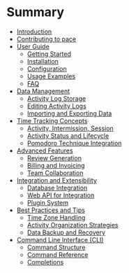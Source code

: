 # Summary

- [Introduction](./intro.md)
- [Contributing to pace](./contributing_to_pace.md)
- [User Guide](./user_guide/intro.md)
  - [Getting Started](./user_guide/getting_started.md)
  - [Installation](./user_guide/installation.md)
  - [Configuration](./user_guide/configuration.md)
  - [Usage Examples](./user_guide/usage_examples.md)
  - [FAQ](./user_guide/FAQ.md)
- [Data Management](./data_management/intro.md)
  - [Activity Log Storage](./data_management/activity_log_storage.md)
  - [Editing Activity Logs](./data_management/editing_activity_logs.md)
  - [Importing and Exporting Data]()
- [Time Tracking Concepts](./time_tracking_concepts/intro.md)
  - [Activity, Intermission, Session](./time_tracking_concepts/activity_intermission_session.md)
  - [Activity Status and Lifecycle](./time_tracking_concepts/activity_status_and_lifecycle.md)
  - [Pomodoro Technique Integration]()
- [Advanced Features](./advanced_features/intro.md)
  - [Review Generation](./advanced_features/review_generation.md)
  - [Billing and Invoicing]()
  - [Team Collaboration]()
- [Integration and Extensibility](./integration_and_extensibility/intro.md)
  - [Database Integration](./integration_and_extensibility/database_integration.md)
  - [Web API for Integration]()
  - [Plugin System]()
- [Best Practices and Tips](./best_practices_and_tips/intro.md)
  - [Time Zone Handling](./best_practices_and_tips/time_zone_handling.md)
  - [Activity Organization Strategies](./best_practices_and_tips/activity_organization_strategies.md)
  - [Data Backup and Recovery](./best_practices_and_tips/data_backup_and_recovery.md)
- [Command Line Interface (CLI)](./command_line_interface/intro.md)
  - [Command Structure](./command_line_interface/command_structure.md)
  - [Command Reference](./command_line_interface/command_reference.md)
  - [Completions](./command_line_interface/completions.md)

<!-- - [Feature Comparison](./feature_comparison.md) -->
